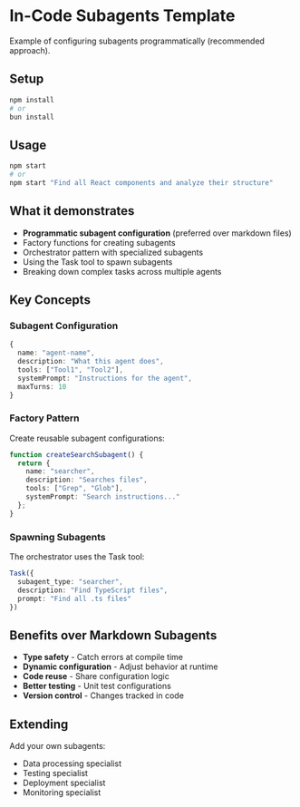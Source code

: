 # In-Code Subagents Template

Example of configuring subagents programmatically (recommended approach).

## Setup

```bash
npm install
# or
bun install
```

## Usage

```bash
npm start
# or
npm start "Find all React components and analyze their structure"
```

## What it demonstrates

- **Programmatic subagent configuration** (preferred over markdown files)
- Factory functions for creating subagents
- Orchestrator pattern with specialized subagents
- Using the Task tool to spawn subagents
- Breaking down complex tasks across multiple agents

## Key Concepts

### Subagent Configuration

```typescript
{
  name: "agent-name",
  description: "What this agent does",
  tools: ["Tool1", "Tool2"],
  systemPrompt: "Instructions for the agent",
  maxTurns: 10
}
```

### Factory Pattern

Create reusable subagent configurations:

```typescript
function createSearchSubagent() {
  return {
    name: "searcher",
    description: "Searches files",
    tools: ["Grep", "Glob"],
    systemPrompt: "Search instructions..."
  };
}
```

### Spawning Subagents

The orchestrator uses the Task tool:

```typescript
Task({
  subagent_type: "searcher",
  description: "Find TypeScript files",
  prompt: "Find all .ts files"
})
```

## Benefits over Markdown Subagents

- **Type safety** - Catch errors at compile time
- **Dynamic configuration** - Adjust behavior at runtime
- **Code reuse** - Share configuration logic
- **Better testing** - Unit test configurations
- **Version control** - Changes tracked in code

## Extending

Add your own subagents:
- Data processing specialist
- Testing specialist
- Deployment specialist
- Monitoring specialist

